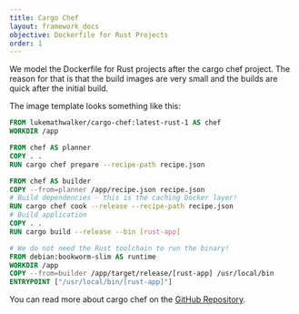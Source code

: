 ```yaml
---
title: Cargo Chef
layout: framework_docs
objective: Dockerfile for Rust Projects
order: 1
---
```


We model the Dockerfile for Rust projects after the cargo chef project. The reason for that is that the build images are very small and the builds are quick after the initial build.

The image template looks something like this:

```dockerfile
FROM lukemathwalker/cargo-chef:latest-rust-1 AS chef
WORKDIR /app

FROM chef AS planner
COPY . .
RUN cargo chef prepare --recipe-path recipe.json

FROM chef AS builder 
COPY --from=planner /app/recipe.json recipe.json
# Build dependencies - this is the caching Docker layer!
RUN cargo chef cook --release --recipe-path recipe.json
# Build application
COPY . .
RUN cargo build --release --bin [rust-app]

# We do not need the Rust toolchain to run the binary!
FROM debian:bookworm-slim AS runtime
WORKDIR /app
COPY --from=builder /app/target/release/[rust-app] /usr/local/bin
ENTRYPOINT ["/usr/local/bin/[rust-app]"] 
```

You can read more about cargo chef on the [GitHub Repository](https://github.com/LukeMathWalker/cargo-chef+external).